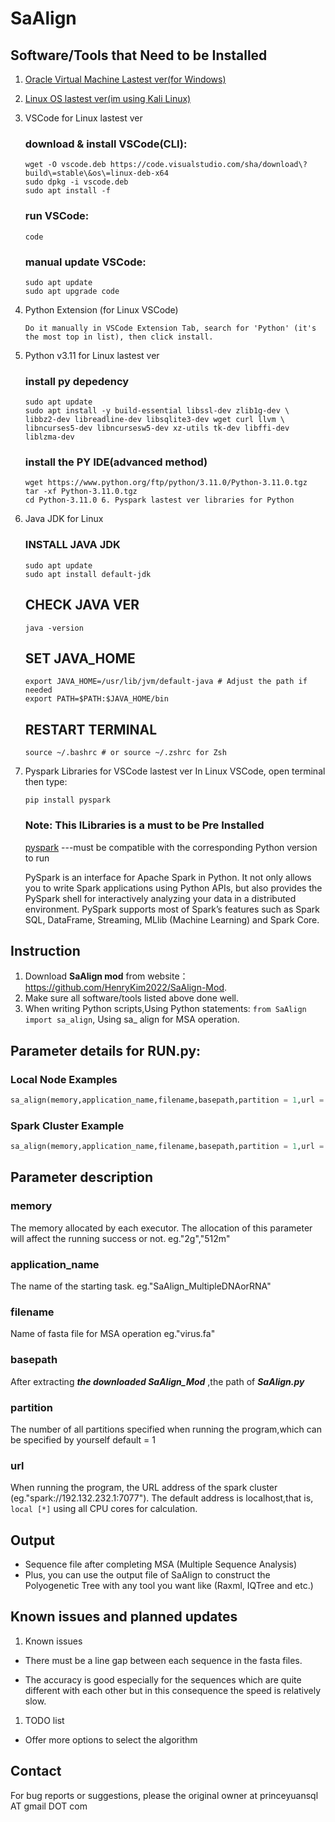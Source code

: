 # SaAlign

## Software/Tools that Need to be Installed

1. [Oracle Virtual Machine Lastest ver(for Windows)](https://download.virtualbox.org/virtualbox/7.0.10/VirtualBox-7.0.10-158379-Win.exe)
2. [Linux OS lastest ver(im using Kali Linux)](https://mirror.primelink.net.id/kali-images/kali-2023.3/kali-linux-2023.3-installer-amd64.iso)
3. VSCode for Linux lastest ver

   ### download & install VSCode(CLI):

   ```
   wget -O vscode.deb https://code.visualstudio.com/sha/download\?build\=stable\&os\=linux-deb-x64
   sudo dpkg -i vscode.deb
   sudo apt install -f
   ```

   ### run VSCode:

   `code`

   ### manual update VSCode:

   ```
   sudo apt update
   sudo apt upgrade code
   ```

4. Python Extension (for Linux VSCode)
   ```
   Do it manually in VSCode Extension Tab, search for 'Python' (it's the most top in list), then click install.
   ```
5. Python v3.11 for Linux lastest ver

   ### install py depedency

   ```
   sudo apt update
   sudo apt install -y build-essential libssl-dev zlib1g-dev \
   libbz2-dev libreadline-dev libsqlite3-dev wget curl llvm \
   libncurses5-dev libncursesw5-dev xz-utils tk-dev libffi-dev liblzma-dev
   ```

   ### install the PY IDE(advanced method)

   ```
   wget https://www.python.org/ftp/python/3.11.0/Python-3.11.0.tgz
   tar -xf Python-3.11.0.tgz
   cd Python-3.11.0 6. Pyspark lastest ver libraries for Python
   ```

6. Java JDK for Linux

   ### INSTALL JAVA JDK

   ```
   sudo apt update
   sudo apt install default-jdk
   ```

   ## CHECK JAVA VER

   ```
   java -version
   ```

   ## SET JAVA_HOME

   ```
   export JAVA_HOME=/usr/lib/jvm/default-java # Adjust the path if needed
   export PATH=$PATH:$JAVA_HOME/bin
   ```

   ## RESTART TERMINAL

   ```
   source ~/.bashrc # or source ~/.zshrc for Zsh

   ```

7. Pyspark Libraries for VSCode lastest ver
   In Linux VSCode, open terminal then type:

   ```
   pip install pyspark
   ```

   ### Note: This lLibraries is a must to be Pre Installed

   [pyspark](https://spark.apache.org/docs/latest/api/python/) ---must be compatible with the corresponding Python version to run

   PySpark is an interface for Apache Spark in Python. It not only allows you to write Spark applications using Python APIs, but also provides the PySpark shell for interactively analyzing your data in a distributed environment. PySpark supports most of Spark’s features such as Spark SQL, DataFrame, Streaming, MLlib (Machine Learning) and Spark Core.

## Instruction

1. Download **SaAlign mod** from website： https://github.com/HenryKim2022/SaAlign-Mod.
2. Make sure all software/tools listed above done well.
3. When writing Python scripts,Using Python statements: `from SaAlign import sa_align`, Using sa\_ align for MSA operation.

## Parameter details for RUN.py:

### Local Node Examples

```py
sa_align(memory,application_name,filename,basepath,partition = 1,url = "local[*]")
```

### Spark Cluster Example

```py
sa_align(memory,application_name,filename,basepath,partition = 1,url = "url of your spark cluster")
```

## Parameter description

### memory

The memory allocated by each executor. The allocation of this parameter will affect the running success or not.
eg."2g","512m"

### application_name

The name of the starting task.
eg."SaAlign_MultipleDNAorRNA"

### filename

Name of fasta file for MSA operation
eg."virus.fa"

### basepath

After extracting **_the downloaded SaAlign_Mod_** ,the path of **_SaAlign.py_**

### partition

The number of all partitions specified when running the program,which can be specified by yourself
default = 1

### url

When running the program, the URL address of the spark cluster (eg."spark://192.132.232.1:7077"). The default address is localhost,that is, `local [*]` using all CPU cores for calculation.

## Output

- Sequence file after completing MSA (Multiple Sequence Analysis)
- Plus, you can use the output file of SaAlign to construct the Polyogenetic Tree with any tool you want like (Raxml, IQTree and etc.)

## Known issues and planned updates

1. Known issues

- There must be a line gap between each sequence in the fasta files.

- The accuracy is good especially for the sequences which are quite different with each other but in this consequence the speed is relatively slow.

1. TODO list

- Offer more options to select the algorithm

## Contact

For bug reports or suggestions, please the original owner at princeyuansql AT gmail DOT com

```

```
